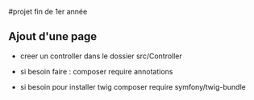#projet fin de 1er année

## Ajout d'une page 

- creer un controller dans le dossier src/Controller
- si besoin faire : 
    composer require annotations

- si besoin pour installer twig 
    composer require symfony/twig-bundle
    